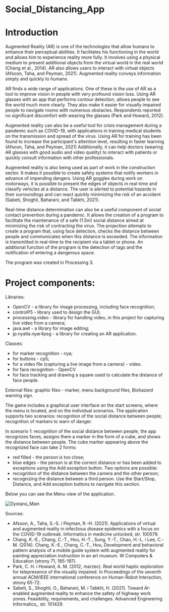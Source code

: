 # Social_Distancing_App

# Introduction

Augmented Reality (AR) is one of the technologies that allow humans to enhance their perceptual abilities. It facilitates his functioning in the world and allows him to experience reality more fully. It involves using a physical medium to present additional objects from the virtual world in the real world (Chang et al., 2014).  AR also allows users to interact with virtual objects (Afsoon, Taha, and Peyman, 2021). Augmented reality conveys information simply and quickly to humans. 

AR finds a wide range of applications. One of these is the use of AR as a tool to improve vision in people with very profound vision loss. Using AR glasses with an app that performs contour detection, allows people to see the world much more clearly. They also make it easier for visually impaired people to navigate rooms with numerous obstacles. Respondents reported no significant discomfort with wearing the glasses (Park and Howard, 2012).

Augmented reality can also be a useful tool for crisis management during a pandemic such as COVID-19, with applications in training medical students on the transmission and spread of the virus. Using AR for training has been found to increase the participant's attention level, resulting in faster learning (Afsoon, Taha, and Peyman, 2021) Additionally, it can help doctors (wearing AR glasses with good audio and video quality) to interact with patients or quickly consult information with other professionals. 

Augmented reality is also being used as part of work in the construction sector.  It makes it possible to create safety systems that notify workers in advance of impending dangers. Using AR goggles during work on motorways, it is possible to present the edges of objects in real-time and classify vehicles at a distance. The user is alerted to potential hazards in their surroundings and can react quickly minimizing the risk of an accident (Sabeti, Shoghli, Baharani, and Tabkhi, 2021). 

Real-time distance determination can also be a useful component of social contact prevention during a pandemic. It allows the creation of a program to facilitate the maintenance of a safe (1.5m) social distance aimed at minimizing the risk of contracting the virus. The projection attempts to create a program that, using face detection, checks the distance between people and communicates when this distance is exceeded. The information is transmitted in real-time to the recipient via a tablet or phone. An additional function of the program is the detection of tags and the notification of entering a dangerous space. 

The program was created in Processing 3.

# Project components:
Libraries:
- OpenCV - a library for image processing, including face recognition;
- controlP5 - library used to design the GUI;
- processing.video - library for handling video, in this project for capturing live video from a camera;
- java.awt - a library for image editing;
- jp.nyatla.nyar4psg - a library for creating an AR application.

Classes:
- for marker recognition - nya;
- for buttons - cp5;
- for a video file (capturing a live image from a camera) - video.
- for face recognition - OpenCV
- for face tracking and drawing a square used to calculate the distance of face people.

External files:
graphic files - marker, menu background files, Biohazard warning sign.

The game includes a graphical user interface on the start screens, where the menu is located, and on the individual scenarios. The application supports two scenarios:
recognition of the social distance between people;
recognition of markers to warn of danger.

In scenario 1: recognition of the social distance between people, the app recognizes faces, assigns them a marker in the form of a cube, and shows the distance between people. The cube marker appearing above the recognized face can take 2 forms:
- red filled - the person is too close;
- blue edges - the person is at the correct distance or has been added to exceptions using the Add exception button.
Two options are possible:
- recognition of the distance between the camera and the other person;
- recognizing the distance between a third person.
Use the Start/Stop, Distance, and Add exception buttons to navigate this section.

Below you can see the Menu view of the application.

![Dystans_Main](https://user-images.githubusercontent.com/79842403/210446588-3c8cfb58-53fe-45d9-9f44-1355bad869dc.PNG)

Sources:
- Afsoon, A., Taha, S.-S. i Peyman, R.-H. (2021). Applications of virtual and augmented reality in infectious disease epidemics with a focus on the COVID-19 outbreak. Informatics in medicine unlocked, str. 100579.
- Chang, K.-E., Chang, C.-T., Hou, H.-T., Sung, Y.-T., Chao, H.-L. i Lee, C.-M. (2014). Chang, K.-E., Chang, C.-T., Hou, Development and behavioral pattern analysis of a mobile guide system with augmented reality for painting appreciation instruction in an art museum. W Computers & Education (strony 71, 185-197).
- Park, C. H. i Howard, A. M. (2012, marzec). Real world haptic exploration for telepresence of the visually impaired. In Proceedings of the seventh annual ACM/IEEE international conference on Human-Robot Interaction, strony 65-72.
- Sabeti, S., Shoghli, O., Baharani, M. i Tabkhi, H. (2021). Toward AI-enabled augmented reality to enhance the safety of highway work zones. Feasibility, requirements, and challenges. Advanced Engineering Informatics,, str. 101429.
